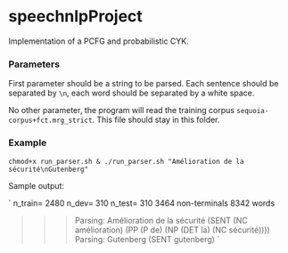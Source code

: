 # speechnlpProject


Implementation of a PCFG and probabilistic CYK.


### Parameters


First parameter should be a string to be parsed. Each sentence should be separated by `\n`, each word should be separated by a white space.


No other parameter, the program will read the training corpus `sequoia-corpus+fct.mrg_strict`. This file should stay in this folder.


### Example 


`chmod+x run_parser.sh & ./run_parser.sh "Amélioration de la sécurité\nGutenberg"`


Sample output:

`
n_train= 2480 n_dev= 310 n_test= 310
3464 non-terminals
8342 words
>>> Parsing: Amélioration de la sécurité
(SENT (NC amélioration) (PP (P de) (NP (DET la) (NC sécurité))))
>>> Parsing: Gutenberg
(SENT gutenberg)
`
